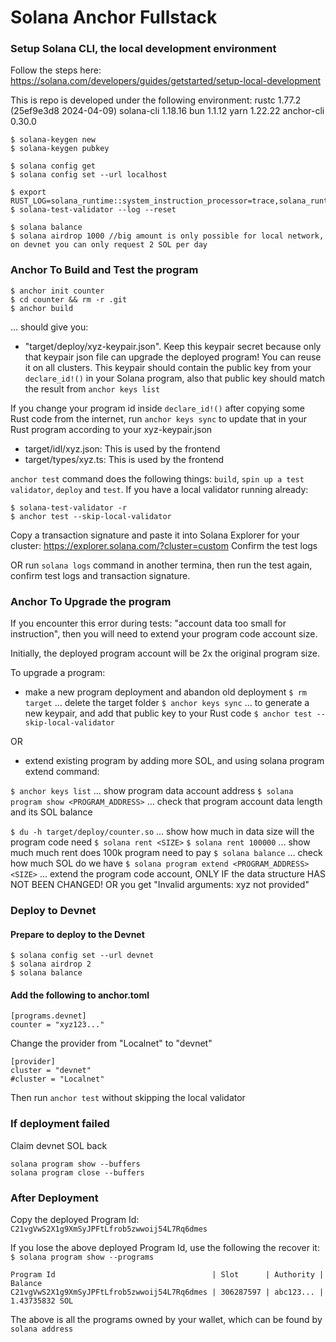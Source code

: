 # Solana Anchor Fullstack

### Setup Solana CLI, the local development environment
Follow the steps here: https://solana.com/developers/guides/getstarted/setup-local-development

This is repo is developed under the following environment:
rustc 1.77.2 (25ef9e3d8 2024-04-09)
solana-cli 1.18.16
bun 1.1.12
yarn 1.22.22
anchor-cli 0.30.0
```
$ solana-keygen new
$ solana-keygen pubkey

$ solana config get
$ solana config set --url localhost

$ export RUST_LOG=solana_runtime::system_instruction_processor=trace,solana_runtime::message_processor=debug,solana_bpf_loader=debug,solana_rbpf=debug
$ solana-test-validator --log --reset

$ solana balance
$ solana airdrop 1000 //big amount is only possible for local network, on devnet you can only request 2 SOL per day
```

### Anchor To Build and Test the program
```
$ anchor init counter
$ cd counter && rm -r .git
$ anchor build
```
... should give you:
- "target/deploy/xyz-keypair.json". Keep this keypair secret because only that keypair json file can upgrade the deployed program! You can reuse it on all clusters. This keypair should contain the public key from your `declare_id!()` in your Solana program, also that public key should match the result from `anchor keys list`

If you change your program id inside `declare_id!()` after copying some Rust code from the internet, run `anchor keys sync` to update that in your Rust program according to your xyz-keypair.json

- target/idl/xyz.json: This is used by the frontend
- target/types/xyz.ts: This is used by the frontend

`anchor test` command does the following things: `build`, `spin up a test validator`, `deploy` and `test`. If you have a local validator running already:
```
$ solana-test-validator -r
$ anchor test --skip-local-validator
```
Copy a transaction signature and paste it into Solana Explorer for your cluster:
https://explorer.solana.com/?cluster=custom
Confirm the test logs

OR run `solana logs` command in another termina, then run the test again, confirm test logs and transaction signature.


### Anchor To Upgrade the program
If you encounter this error during tests: "account data too small for instruction", then you will need to extend your program code account size.

Initially, the deployed program account will be 2x the original program size.

To upgrade a program:
- make a new program deployment and abandon old deployment
`$ rm target`
... delete the target folder
`$ anchor keys sync`
... to generate a new keypair, and add that public key to your Rust code
`$ anchor test --skip-local-validator`

OR
- extend existing program by adding more SOL, and using solana program extend command:

`$ anchor keys list`
... show program data account address
`$ solana program show <PROGRAM_ADDRESS>`
... check that program account data length and its SOL balance

`$ du -h target/deploy/counter.so`
... show how much in data size will the program code need
`$ solana rent <SIZE>`
`$ solana rent 100000`
... show much much rent does 100k program need to pay
`$ solana balance`
... check how much SOL do we have
`$ solana program extend <PROGRAM_ADDRESS> <SIZE>`
... extend the program code account, ONLY IF the data structure HAS NOT BEEN CHANGED! OR you get "Invalid arguments: xyz not provided"

### Deploy to Devnet
#### Prepare to deploy to the Devnet
```
$ solana config set --url devnet
$ solana airdrop 2
$ solana balance
```

#### Add the following to anchor.toml
```
[programs.devnet]
counter = "xyz123..."
```
Change the provider from "Localnet" to "devnet"
```
[provider]
cluster = "devnet"
#cluster = "Localnet"
```
Then run `anchor test` without skipping the local validator

### If deployment failed
Claim devnet SOL back
```
solana program show --buffers
solana program close --buffers
```

### After Deployment
Copy the deployed Program Id: `C21vgVwS2X1g9XmSyJPFtLfrob5zwwoij54L7Rq6dmes`

If you lose the above deployed Program Id, use the following the recover it:
`$ solana program show --programs`
```
Program Id                                   | Slot      | Authority | Balance
C21vgVwS2X1g9XmSyJPFtLfrob5zwwoij54L7Rq6dmes | 306287597 | abc123... | 1.43735832 SOL
```
The above is all the programs owned by your wallet, which can be found by `solana address`